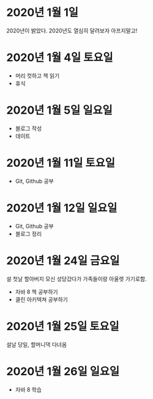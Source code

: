 
# 2020년 1월 1일

2020년이 밝았다. 2020년도 열심히 달려보자 아프지말고!

# 2020년 1월 4일 토요일

- 머리 컷하고 책 읽기
- 휴식

# 2020년 1월 5일 일요일

- 블로그 작성
- 데이트

# 2020년 1월 11일 토요일

- Git, Github 공부

# 2020년 1월 12일 일요일

- Git, Github 공부
- 블로그 정리

# 2020년 1월 24일 금요일

설 첫날 할아버지 모신 성당갔다가 가족들이랑 아울렛 가기로함.

- 자바 8 책 공부하기
- 클린 아키텍쳐 공부하기

# 2020년 1월 25일 토요일

설날 당일, 할머니댁 다녀옴

# 2020년 1월 26일 일요일

- 자바 8 학습
